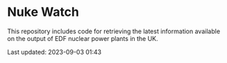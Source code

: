 # Nuke Watch

This repository includes code for retrieving the latest information available on the output of EDF nuclear power plants in the UK.

Last updated: 2023-09-03 01:43